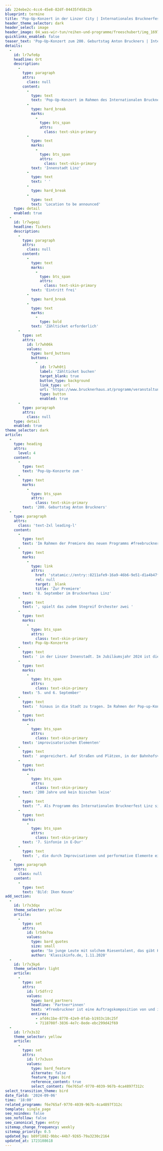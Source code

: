 ```yaml
---
id: 224ebe2c-4cc4-45e8-82df-04435f458c2b
blueprint: termine
title: 'Pop-Up-Konzert in der Linzer City | Internationales Brucknerfest Linz'
header_theme_selector: dark
header_select: image
header_image: 04_was-wir-tun/reihen-und-programme/freeschubert/img_1697_grabowsee_schubert_c_iken-keune.jpg
quicklinks_enabled: false
teaser_text: 'Pop-Up-Konzert zum 200. Geburtstag Anton Bruckners | Internationales Brucknerfest Linz'
details:
  -
    id: lr7wfe6p
    headline: Ort
    description:
      -
        type: paragraph
        attrs:
          class: null
        content:
          -
            type: text
            text: 'Pop-Up-Konzert im Rahmen des Internationalen Brucknerfests Linz'
          -
            type: hard_break
            marks:
              -
                type: bts_span
                attrs:
                  class: text-skin-primary
          -
            type: text
            marks:
              -
                type: bts_span
                attrs:
                  class: text-skin-primary
            text: 'Innenstadt Linz'
          -
            type: text
            text: ' '
          -
            type: hard_break
          -
            type: text
            text: 'Location to be announced'
    type: detail
    enabled: true
  -
    id: lr7wgeqi
    headline: Tickets
    description:
      -
        type: paragraph
        attrs:
          class: null
        content:
          -
            type: text
            marks:
              -
                type: bts_span
                attrs:
                  class: text-skin-primary
            text: 'Eintritt frei'
          -
            type: hard_break
          -
            type: text
            marks:
              -
                type: bold
            text: 'Zählticket erforderlich'
      -
        type: set
        attrs:
          id: lr7wh06k
          values:
            type: bard_buttons
            buttons:
              -
                id: lr7wh0t1
                label: 'Zählticket buchen'
                target_blank: true
                button_type: background
                link_type: url
                url: 'https://www.brucknerhaus.at/programm/veranstaltungen/bruckner-aus-dem-stegreif-06.09.2024-18-00'
                type: button
                enabled: true
      -
        type: paragraph
        attrs:
          class: null
    type: detail
    enabled: true
theme_selector: dark
article:
  -
    type: heading
    attrs:
      level: 4
    content:
      -
        type: text
        text: 'Pop-Up-Konzerte zum '
      -
        type: text
        marks:
          -
            type: bts_span
            attrs:
              class: text-skin-primary
        text: '200. Geburtstag Anton Bruckners'
  -
    type: paragraph
    attrs:
      class: 'text-2xl leading-l'
    content:
      -
        type: text
        text: 'Im Rahmen der Premiere des neuen Programms #freebruckner am '
      -
        type: text
        marks:
          -
            type: link
            attrs:
              href: 'statamic://entry::8211afe9-16a9-46b6-9e51-d1a4b47f29b0'
              rel: null
              target: _blank
              title: 'Zur Premiere'
        text: '8. September im Brucknerhaus Linz'
      -
        type: text
        text: ', spielt das zudem Stegreif Orchester zwei '
      -
        type: text
        marks:
          -
            type: bts_span
            attrs:
              class: text-skin-primary
        text: Pop-Up-Konzerte
      -
        type: text
        text: ' in der Linzer Innenstadt. Im Jubiläumsjahr 2024 ist die Mission des Stegreif Orchesters und des Brucknerfests gemeinsam die Musik des Geburtstagskindes am '
      -
        type: text
        marks:
          -
            type: bts_span
            attrs:
              class: text-skin-primary
        text: '5. und 6. September'
      -
        type: text
        text: ' hinaus in die Stadt zu tragen. Im Rahmen der Pop-up-Konzerte erklingen Auszüge aus Bruckners Werken, kreativ abgewandelt und anverwandelt sowie mit '
      -
        type: text
        marks:
          -
            type: bts_span
            attrs:
              class: text-skin-primary
        text: 'improvisatorischen Elementen'
      -
        type: text
        text: ' angereichert. Auf Straßen und Plätzen, in der Bahnhofsvorhalle ebenso wie in Kirchen oder Museen, zwei Tage lang werden Bruckner und seine Musik in Linz allgegenwärtig sein, getreu dem Motto „'
      -
        type: text
        marks:
          -
            type: bts_span
            attrs:
              class: text-skin-primary
        text: '200 Jahre und kein bisschen leise'
      -
        type: text
        text: '“. Als Programm des Internationalen Brucknerfest Linz sind selbstredend Rekompositionen des Jubilars zu hören, insbesondere Auszüge aus der '
      -
        type: text
        marks:
          -
            type: bts_span
            attrs:
              class: text-skin-primary
        text: '7. Sinfonie in E-Dur'
      -
        type: text
        text: ', die durch Improvisationen und performative Elemente eine Symbiose mit moderenen Strömungen der Musik eingeht. '
  -
    type: paragraph
    attrs:
      class: null
    content:
      -
        type: text
        text: 'Bild: Iken Keune'
add_section:
  -
    id: lr7x3dqx
    theme_selector: yellow
    article:
      -
        type: set
        attrs:
          id: lr5de7oa
          values:
            type: bard_quotes
            size: small
            quote: 'So junge Leute mit solchem Riesentalent, das gibt Hoffnung für die Zukunft, das begeistert das Publikum. Dieser Ausbruch von unbändiger Musizierlust wirkte wie ein Aufschrei vor dem erzwungenen Verstummen. Animiert gehen die Menschen nachhause.'
            author: 'Klassikinfo.de, 1.11.2020'
  -
    id: lr7x3kp6
    theme_selector: light
    article:
      -
        type: set
        attrs:
          id: lr5dfrr2
          values:
            type: bard_partners
            headline: 'Partner*innen'
            text: '#freebruckner ist eine Auftragskomposition von und in Zusammenarbeit mit dem Brucknerhaus Linz und wird von der Rudolf Augstein Stiftung gefördert.'
            entires:
              - afd4c1be-8778-42e9-8fab-b1933c18c25f
              - 7118708f-3836-4e7c-8ede-ebc299d42f69
  -
    id: lr7x3s32
    theme_selector: yellow
    article:
      -
        type: set
        attrs:
          id: lr7x3usn
          values:
            type: bard_feature
            alternate: false
            feature_type: bird
            reference_content: true
            select_content: f6e765af-9770-4039-967b-4ca4897f312c
select_transition_theme: bird
date_field: '2024-09-06'
time: '18:00'
related_programm: f6e765af-9770-4039-967b-4ca4897f312c
template: single_page
seo_noindex: false
seo_nofollow: false
seo_canonical_type: entry
sitemap_change_frequency: weekly
sitemap_priority: 0.5
updated_by: b89f1882-9bbc-44b7-9265-79a3230c2164
updated_at: 1723108618
---
```

